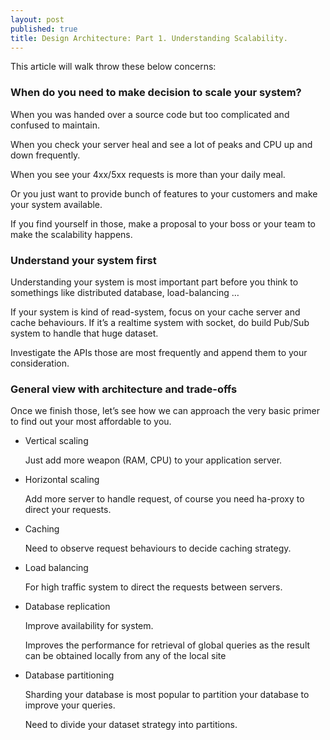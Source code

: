 ```yaml
---
layout: post
published: true
title: Design Architecture: Part 1. Understanding Scalability.
---
```


This article will walk throw these below concerns:

### When do you need to make decision to scale your system?

When you was handed over a source code but too complicated and confused to maintain.

When you check your server heal and see a lot of peaks and CPU up and down frequently.

When you see your 4xx/5xx requests is more than your daily meal.

Or you just want to provide bunch of features to your customers and make your system available.

If you find yourself in those, make a proposal to your boss or your team to make the scalability happens.

### Understand your system first 

Understanding your system is most important part before you think to somethings like distributed database, load-balancing …

If your system is kind of read-system, focus on your cache server and cache behaviours. If it’s a realtime system with socket, 
do build Pub/Sub system to handle that huge dataset. 

Investigate the APIs those are most frequently and append them to your consideration.
 
### General view with architecture and trade-offs

Once we finish those, let’s see how we can approach the very basic primer to find out your most affordable to you.

- Vertical scaling

	Just add more weapon (RAM, CPU) to your application server. 
	
- Horizontal scaling

	Add more server to handle request, of course you need ha-proxy to direct your requests.
	
- Caching

	Need to observe request behaviours to decide caching strategy.
	
- Load balancing

	For high traffic system to direct the requests between servers.
	
- Database replication

	Improve availability for system.
	
	Improves the performance for retrieval of global queries as the result can be obtained locally from any of the local site
	
- Database partitioning 

	Sharding your database is most popular to partition your database to improve your queries.
	
	Need to divide your dataset strategy into partitions.
